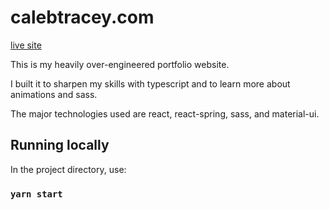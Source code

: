 # calebtracey.com

[live site](https://calebtracey.com)

This is my heavily over-engineered portfolio website. 

I built it to sharpen my skills with typescript and to learn more about animations and sass.

The major technologies used are react, react-spring, sass, and material-ui.

## Running locally

In the project directory, use:

### `yarn start`
